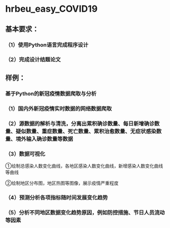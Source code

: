 # hrbeu_easy_COVID19

## 基本要求：
### （1）使用Python语言完成程序设计
### （2）完成设计结题论文

## 样例：
### 基于Python的新冠疫情数据爬取与分析
### （1）国内外新冠疫情实时数据的网络数据爬取
### （2）源数据的解析与清洗，分离出累积确诊数量、每日新增确诊数量、疑似数量、重症数量、死亡数量、累积治愈数量、无症状感染数量、境外输入确诊数量等数据
### （3）数据可视化
①绘制总感染人数变化曲线，各地区感染人数变化曲线，新增感染人数变化曲线等曲线

②绘制地区分布图，地区热图等图像，展示疫情严重程度
### （4）预测分析各项指标随时间发展变化趋势
### （5）分析不同地区数据变化趋势原因，例如防控措施、节日人员流动等因素
